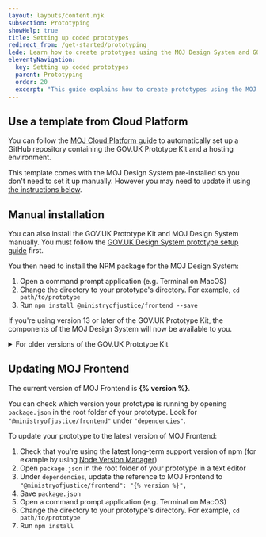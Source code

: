 ```yaml
---
layout: layouts/content.njk
subsection: Prototyping
showHelp: true
title: Setting up coded prototypes
redirect_from: /get-started/prototyping
lede: Learn how to create prototypes using the MOJ Design System and GOV.UK Prototype Kit.
eleventyNavigation:
  key: Setting up coded prototypes
  parent: Prototyping
  order: 20
  excerpt: "This guide explains how to create prototypes using the MOJ Design System and GOV.UK Prototype Kit."
---
```


## Use a template from Cloud Platform

You can follow the [MOJ Cloud Platform guide](https://user-guide.cloud-platform.service.justice.gov.uk/documentation/getting-started/prototype-kit.html) to automatically set up a GitHub repository containing the GOV.UK Prototype Kit and a hosting environment.

This template comes with the MOJ Design System pre-installed so you don't need to set it up manually. However you may need to update it using [the instructions below](#updating-moj-frontend).

## Manual installation

You can also install the GOV.UK Prototype Kit and MOJ Design System manually. You must follow the [GOV.UK Design System prototype setup guide](https://design-system.service.gov.uk/get-started/prototyping/) first.

You then need to install the NPM package for the MOJ Design System:

1. Open a command prompt application (e.g. Terminal on MacOS)
2. Change the directory to your prototype's directory. For example, `cd path/to/prototype`
3. Run `npm install @ministryofjustice/frontend --save`

If you're using version 13 or later of the GOV.UK Prototype Kit, the components of the MOJ Design System will now be available to you.

<details class="govuk-details">
  <summary class="govuk-details__summary">
    <span class="govuk-details__summary-text">
      For older versions of the GOV.UK Prototype Kit
    </span>
  </summary>
  <div class="govuk-details__text">

If you're using a version of the GOV.UK Prototype Kit before 13, you need to take additional steps to use the MOJ Design System in your prototype:

1. Open `app/assets/javascripts/application.js`
2. Add `window.MOJFrontend.initAll()` below the line that does the same for `GOVUKFrontend`

  </div>
</details>

## Updating MOJ Frontend

The current version of MOJ Frontend is **{% version %}**.

You can check which version your prototype is running by opening `package.json` in the root folder of your prototype. Look for `"@ministryofjustice/frontend"` under `"dependencies"`.

To update your prototype to the latest version of MOJ Frontend:

1. Check that you're using the latest long-term support version of npm (for example by using [Node Version Manager](https://github.com/nvm-sh/nvm))
2. Open `package.json` in the root folder of your prototype in a text editor
3. Under `dependencies`, update the reference to MOJ Frontend to `"@ministryofjustice/frontend": "{% version %}",`
4. Save `package.json`
5. Open a command prompt application (e.g. Terminal on MacOS)
6. Change the directory to your prototype's directory. For example, `cd path/to/prototype`
7. Run `npm install`
